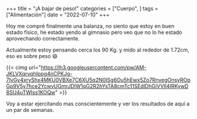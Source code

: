 +++
title = "¡A bajar de peso!"
categories = ["Cuerpo", ]
tags = ["Alimentación"]
date = "2022-07-10"
+++

Hoy me compré finalmente una balanza, no siento que estoy en buen estado físico, he estado yendo al gimnasio pero veo que no lo he estado aprovechando correctamente. 

Actualmente estoy pensando cerca los 90 Kg. y mido al rededor de 1.72cm, eso es sobre peso :smile:

{{< cimg url="https://lh3.googleusercontent.com/pw/AM-JKLVXqrvqhIppg4nCPKJg-7IyGy4xryShx4MKU0VBXe7C6XU5q2N0ISg6Ou5hEwx5Zo7RnvegOnsyROpGp9V5y7hce2YcwvUGmrJDlW1qG2R2hYsTA8cmTc11SEdlDhGiVVll4IRKywD8SU4uTWIss1KOQw" >}}

Voy a estar ejercitando mas conscientemente y ver los resultados de aquí a un par de semanas.

